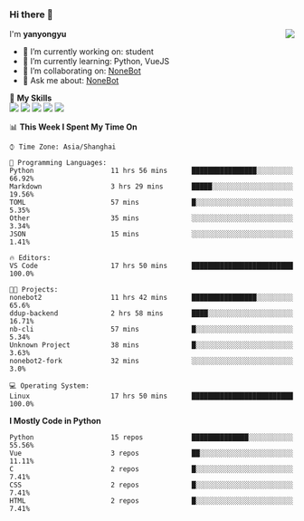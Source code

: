 ### Hi there 👋

<a href="#">
  <img align="right" src="https://github-readme-stats.vercel.app/api?username=yanyongyu&count_private=true&show_icons=true&bg_color=15,f2f7fd,E0EAFC" />
</a>

I'm **yanyongyu**

- 🔭 I’m currently working on: student
- 🌱 I’m currently learning: Python, VueJS
- 👯 I’m collaborating on: [NoneBot](https://github.com/nonebot)
- 💬 Ask me about: [NoneBot](https://github.com/nonebot)

🌟 **My Skills**  
![](https://img.shields.io/badge/-Python-3e74a2?style=flat-square&logo=Python&logoColor=fff)
![](https://img.shields.io/badge/-Vue-4fc08d?style=flat-square&logo=Vue.js&logoColor=fff)
![](https://img.shields.io/badge/-Node.js-339933?style=flat-square&logo=Node.js&logoColor=fff)
![](https://img.shields.io/badge/-Docker-2496ED?style=flat-square&logo=Docker&logoColor=fff)
![](https://img.shields.io/badge/-Linux-000000?style=flat-square&logo=Linux&logoColor=fff)

<!--START_SECTION:waka-->
📊 **This Week I Spent My Time On** 

```text
⌚︎ Time Zone: Asia/Shanghai

💬 Programming Languages: 
Python                   11 hrs 56 mins      ████████████████░░░░░░░░░   66.92% 
Markdown                 3 hrs 29 mins       █████░░░░░░░░░░░░░░░░░░░░   19.56% 
TOML                     57 mins             █░░░░░░░░░░░░░░░░░░░░░░░░   5.35% 
Other                    35 mins             ░░░░░░░░░░░░░░░░░░░░░░░░░   3.34% 
JSON                     15 mins             ░░░░░░░░░░░░░░░░░░░░░░░░░   1.41%

🔥 Editors: 
VS Code                  17 hrs 50 mins      █████████████████████████   100.0%

🐱‍💻 Projects: 
nonebot2                 11 hrs 42 mins      ████████████████░░░░░░░░░   65.6% 
ddup-backend             2 hrs 58 mins       ████░░░░░░░░░░░░░░░░░░░░░   16.71% 
nb-cli                   57 mins             █░░░░░░░░░░░░░░░░░░░░░░░░   5.34% 
Unknown Project          38 mins             █░░░░░░░░░░░░░░░░░░░░░░░░   3.63% 
nonebot2-fork            32 mins             ░░░░░░░░░░░░░░░░░░░░░░░░░   3.0%

💻 Operating System: 
Linux                    17 hrs 50 mins      █████████████████████████   100.0%

```

**I Mostly Code in Python** 

```text
Python                   15 repos            ██████████████░░░░░░░░░░░   55.56% 
Vue                      3 repos             ██░░░░░░░░░░░░░░░░░░░░░░░   11.11% 
C                        2 repos             █░░░░░░░░░░░░░░░░░░░░░░░░   7.41% 
CSS                      2 repos             █░░░░░░░░░░░░░░░░░░░░░░░░   7.41% 
HTML                     2 repos             █░░░░░░░░░░░░░░░░░░░░░░░░   7.41%

```



<!--END_SECTION:waka-->
